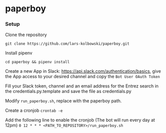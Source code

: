 # paperboy

### Setup
Clone the repository

`git clone https://github.com/lars-kolbowski/paperboy.git`

Install pipenv

`cd paperboy && pipenv install`

Create a new App in Slack: https://api.slack.com/authentication/basics, give the App access to your desired channel and copy the `Bot User OAuth Token`

Fill your Slack token, channel and an email address for the Entrez search in the credentials.py.template and save the file as credentials.py

Modify `run_paperboy.sh`, replace <PATH-TO-REPOSITORY> with the paperboy path.

Create a cronjob
 `crontab -e`
 
 Add the following line to enable the cronjob (The bot will run every day at 12pm)
 `0 12 * * * <PATH_TO_REPOSITORY>/run_paperboy.sh`
